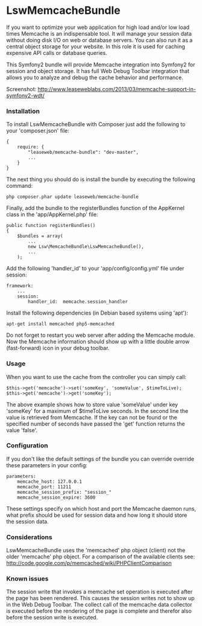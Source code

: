 LswMemcacheBundle
=================

If you want to optimize your web application for high load and/or low load times Memcache is an indispensable tool.
It will manage your session data without doing disk I/O on web or database servers. You can also run it as a
central object storage for your website. In this role it is used for caching expensive API calls or database queries.

This Symfony2 bundle will provide Memcache integration into Symfony2 for session and object storage. It has full
Web Debug Toolbar integration that allows you to analyze and debug the cache behavior and performance.

Screenshot: http://www.leaseweblabs.com/2013/03/memcache-support-in-symfony2-wdt/

### Installation

To install LswMemcacheBundle with Composer just add the following to your 'composer.json' file:

    {
        require: {
            "leaseweb/memcache-bundle": "dev-master",
            ...
        }
    }

The next thing you should do is install the bundle by executing the following command:

    php composer.phar update leaseweb/memcache-bundle

Finally, add the bundle to the registerBundles function of the AppKernel class in the 'app/AppKernel.php' file:

    public function registerBundles()
    {
        $bundles = array(
            ...
            new Lsw\MemcacheBundle\LswMemcacheBundle(),
            ...
        );

Add the following 'handler_id' to your 'app/config/config.yml' file under session:

    framework:
        ...
        session:
            handler_id:  memcache.session_handler

Install the following dependencies (in Debian based systems using 'apt'):

    apt-get install memcached php5-memcached

Do not forget to restart you web server after adding the Memcache module. Now the Memcache
information should show up with a little double arrow (fast-forward) icon in your debug toolbar.

### Usage

When you want to use the cache from the controller you can simply call:
  
    $this->get('memcache')->set('someKey', 'someValue', $timeToLive);
    $this->get('memcache')->get('someKey');
    
The above example shows how to store value 'someValue' under key 'someKey' for a maximum of $timeToLive
seconds. In the second line the value is retrieved from Memcache. If the key can not be found or the
specified number of seconds have passed the 'get' function returns the value 'false'.

### Configuration

If you don't like the default settings of the bundle you can override override these parameters in your config:

    parameters:
        memcache_host: 127.0.0.1
        memcache_port: 11211
        memcache_session_prefix: "session_"
        memcache_session_expire: 3600
        
These settings specify on which host and port the Memcache daemon runs, what prefix should be used for
session data and how long it should store the session data.

### Considerations

LswMemcacheBundle uses the 'memcached' php object (client) not the older 'memcache' php object.
For a comparison of the available clients see: http://code.google.com/p/memcached/wiki/PHPClientComparison

### Known issues

The session write that invokes a memcache set operation is executed after the page has been rendered.
This causes the session writes not to show up in the Web Debug Toolbar. The collect call of the
memcache data collector is executed before the rendering of the page is complete and therefor also
before the session write is executed.

